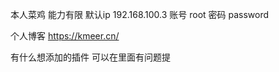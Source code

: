 本人菜鸡 能力有限
默认ip 192.168.100.3
账号 root
密码 password


   个人博客     https://kmeer.cn/

有什么想添加的插件  可以在里面有问题提
